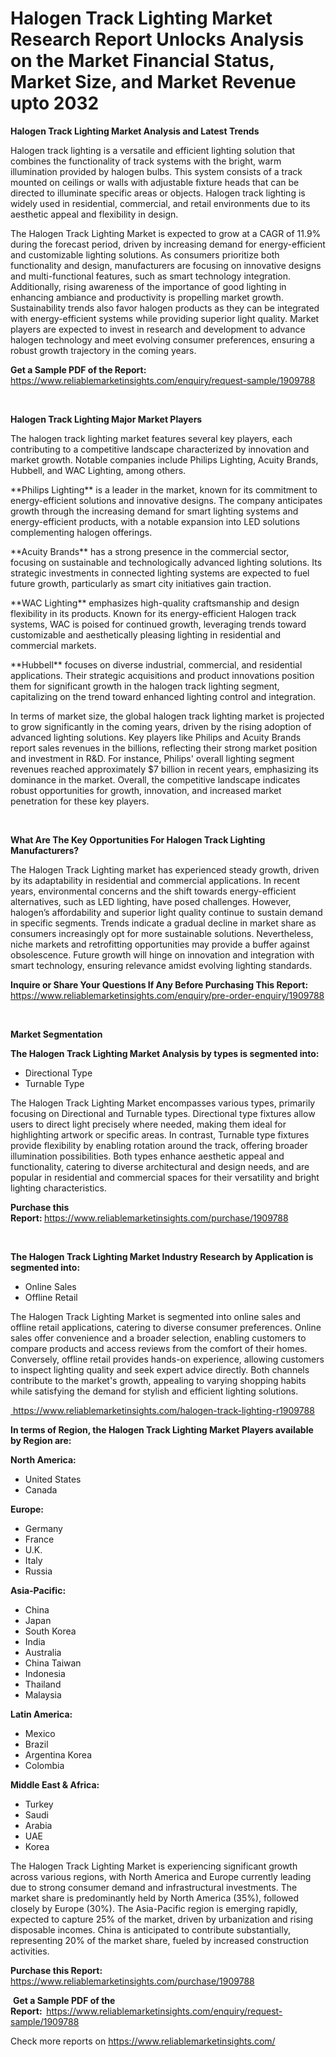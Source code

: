 <p><h1>Halogen Track Lighting Market Research Report Unlocks Analysis on the Market Financial Status, Market Size, and Market Revenue upto 2032</h1></p><p><strong>Halogen Track Lighting Market Analysis and Latest Trends</strong></p>
<p><p>Halogen track lighting is a versatile and efficient lighting solution that combines the functionality of track systems with the bright, warm illumination provided by halogen bulbs. This system consists of a track mounted on ceilings or walls with adjustable fixture heads that can be directed to illuminate specific areas or objects. Halogen track lighting is widely used in residential, commercial, and retail environments due to its aesthetic appeal and flexibility in design.</p><p>The Halogen Track Lighting Market is expected to grow at a CAGR of 11.9% during the forecast period, driven by increasing demand for energy-efficient and customizable lighting solutions. As consumers prioritize both functionality and design, manufacturers are focusing on innovative designs and multi-functional features, such as smart technology integration. Additionally, rising awareness of the importance of good lighting in enhancing ambiance and productivity is propelling market growth. Sustainability trends also favor halogen products as they can be integrated with energy-efficient systems while providing superior light quality. Market players are expected to invest in research and development to advance halogen technology and meet evolving consumer preferences, ensuring a robust growth trajectory in the coming years.</p></p>
<p><strong>Get a Sample PDF of the Report:&nbsp;</strong> <a href="https://www.reliablemarketinsights.com/enquiry/request-sample/1909788?utm_campaign=3290&utm_medium=2&utm_source=Github&utm_content=ia&utm_term=05042025&utm_id=halogen-track-lighting">https://www.reliablemarketinsights.com/enquiry/request-sample/1909788</a></p>
<p>&nbsp;</p>
<p><strong>Halogen Track Lighting Major Market Players</strong></p>
<p><p>The halogen track lighting market features several key players, each contributing to a competitive landscape characterized by innovation and market growth. Notable companies include Philips Lighting, Acuity Brands, Hubbell, and WAC Lighting, among others.</p><p>**Philips Lighting** is a leader in the market, known for its commitment to energy-efficient solutions and innovative designs. The company anticipates growth through the increasing demand for smart lighting systems and energy-efficient products, with a notable expansion into LED solutions complementing halogen offerings.</p><p>**Acuity Brands** has a strong presence in the commercial sector, focusing on sustainable and technologically advanced lighting solutions. Its strategic investments in connected lighting systems are expected to fuel future growth, particularly as smart city initiatives gain traction.</p><p>**WAC Lighting** emphasizes high-quality craftsmanship and design flexibility in its products. Known for its energy-efficient Halogen track systems, WAC is poised for continued growth, leveraging trends toward customizable and aesthetically pleasing lighting in residential and commercial markets.</p><p>**Hubbell** focuses on diverse industrial, commercial, and residential applications. Their strategic acquisitions and product innovations position them for significant growth in the halogen track lighting segment, capitalizing on the trend toward enhanced lighting control and integration.</p><p>In terms of market size, the global halogen track lighting market is projected to grow significantly in the coming years, driven by the rising adoption of advanced lighting solutions. Key players like Philips and Acuity Brands report sales revenues in the billions, reflecting their strong market position and investment in R&D. For instance, Philips' overall lighting segment revenues reached approximately $7 billion in recent years, emphasizing its dominance in the market. Overall, the competitive landscape indicates robust opportunities for growth, innovation, and increased market penetration for these key players.</p></p>
<p>&nbsp;</p>
<p><strong>What Are The Key Opportunities For Halogen Track Lighting Manufacturers?</strong></p>
<p><p>The Halogen Track Lighting market has experienced steady growth, driven by its adaptability in residential and commercial applications. In recent years, environmental concerns and the shift towards energy-efficient alternatives, such as LED lighting, have posed challenges. However, halogen’s affordability and superior light quality continue to sustain demand in specific segments. Trends indicate a gradual decline in market share as consumers increasingly opt for more sustainable solutions. Nevertheless, niche markets and retrofitting opportunities may provide a buffer against obsolescence. Future growth will hinge on innovation and integration with smart technology, ensuring relevance amidst evolving lighting standards.</p></p>
<p><strong>Inquire or Share Your Questions If Any Before Purchasing This Report:</strong> <a href="https://www.reliablemarketinsights.com/enquiry/pre-order-enquiry/1909788?utm_campaign=3290&utm_medium=2&utm_source=Github&utm_content=ia&utm_term=05042025&utm_id=halogen-track-lighting">https://www.reliablemarketinsights.com/enquiry/pre-order-enquiry/1909788</a></p>
<p>&nbsp;</p>
<p><strong>Market Segmentation</strong></p>
<p><strong>The Halogen Track Lighting Market Analysis by types is segmented into:</strong></p>
<p><ul><li>Directional Type</li><li>Turnable Type</li></ul></p>
<p><p>The Halogen Track Lighting Market encompasses various types, primarily focusing on Directional and Turnable types. Directional type fixtures allow users to direct light precisely where needed, making them ideal for highlighting artwork or specific areas. In contrast, Turnable type fixtures provide flexibility by enabling rotation around the track, offering broader illumination possibilities. Both types enhance aesthetic appeal and functionality, catering to diverse architectural and design needs, and are popular in residential and commercial spaces for their versatility and bright lighting characteristics.</p></p>
<p><strong>Purchase this Report:&nbsp;</strong><a href="https://www.reliablemarketinsights.com/purchase/1909788?utm_campaign=3290&utm_medium=2&utm_source=Github&utm_content=ia&utm_term=05042025&utm_id=halogen-track-lighting">https://www.reliablemarketinsights.com/purchase/1909788</a></p>
<p>&nbsp;</p>
<p><strong>The Halogen Track Lighting Market Industry Research by Application is segmented into:</strong></p>
<p><ul><li>Online Sales</li><li>Offline Retail</li></ul></p>
<p><p>The Halogen Track Lighting Market is segmented into online sales and offline retail applications, catering to diverse consumer preferences. Online sales offer convenience and a broader selection, enabling customers to compare products and access reviews from the comfort of their homes. Conversely, offline retail provides hands-on experience, allowing customers to inspect lighting quality and seek expert advice directly. Both channels contribute to the market's growth, appealing to varying shopping habits while satisfying the demand for stylish and efficient lighting solutions.</p></p>
<p><a href="https://www.reliablemarketinsights.com/halogen-track-lighting-r1909788?utm_campaign=3290&utm_medium=2&utm_source=Github&utm_content=ia&utm_term=05042025&utm_id=halogen-track-lighting">&nbsp;https://www.reliablemarketinsights.com/halogen-track-lighting-r1909788</a></p>
<p><strong>In terms of Region, the Halogen Track Lighting Market Players available by Region are:</strong></p>
<p>
    <p> <strong> North America: </strong>
        <ul>
            <li>United States</li>
            <li>Canada</li>
        </ul>
        </p> 
    <p> <strong> Europe: </strong>
        <ul>
            <li>Germany</li>
            <li>France</li>
            <li>U.K.</li>
            <li>Italy</li>
            <li>Russia</li>
        </ul>
        </p> 
    <p> <strong> Asia-Pacific: </strong>
        <ul>
            <li>China</li>
            <li>Japan</li>
            <li>South Korea</li>
            <li>India</li>
            <li>Australia</li>
            <li>China Taiwan</li>
            <li>Indonesia</li>
            <li>Thailand</li>
            <li>Malaysia</li>
        </ul>
        </p> 
    <p> <strong> Latin America: </strong>
        <ul>
            <li>Mexico</li>
            <li>Brazil</li>
            <li>Argentina Korea</li>
            <li>Colombia</li>
        </ul>
        </p> 
    <p> <strong> Middle East & Africa: </strong>
        <ul>
            <li>Turkey</li>
            <li>Saudi</li>
            <li>Arabia</li>
            <li>UAE</li>
            <li>Korea</li>
        </ul>
    </p>
    </p>
<p><p>The Halogen Track Lighting Market is experiencing significant growth across various regions, with North America and Europe currently leading due to strong consumer demand and infrastructural investments. The market share is predominantly held by North America (35%), followed closely by Europe (30%). The Asia-Pacific region is emerging rapidly, expected to capture 25% of the market, driven by urbanization and rising disposable incomes. China is anticipated to contribute substantially, representing 20% of the market share, fueled by increased construction activities.</p></p>
<p><strong>Purchase this Report: </strong><a href="https://www.reliablemarketinsights.com/purchase/1909788?utm_campaign=3290&utm_medium=2&utm_source=Github&utm_content=ia&utm_term=05042025&utm_id=halogen-track-lighting">https://www.reliablemarketinsights.com/purchase/1909788</a></p>
<p>&nbsp;<strong>Get a Sample PDF of the Report:&nbsp;&nbsp;</strong><a href="https://www.reliablemarketinsights.com/enquiry/request-sample/1909788?utm_campaign=3290&utm_medium=2&utm_source=Github&utm_content=ia&utm_term=05042025&utm_id=halogen-track-lighting">https://www.reliablemarketinsights.com/enquiry/request-sample/1909788</a></p>
<p><strong></strong></p>
<p>Check more reports on <a href="https://www.reliablemarketinsights.com/?utm_campaign=3290&utm_medium=2&utm_source=Github&utm_content=ia&utm_term=05042025&utm_id=halogen-track-lighting">https://www.reliablemarketinsights.com/</a></p>